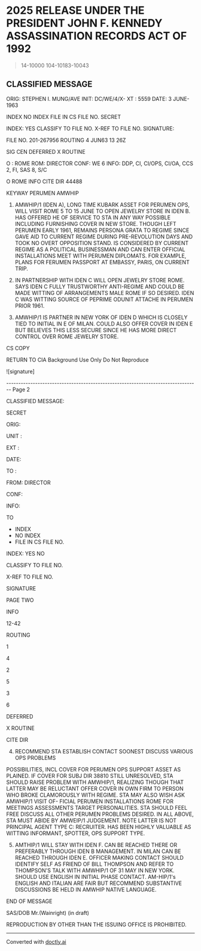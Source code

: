 # 2025 RELEASE UNDER THE PRESIDENT JOHN F. KENNEDY ASSASSINATION RECORDS ACT OF 1992

> 14-10000
> 104-10183-10043

## CLASSIFIED MESSAGE

ORIG: STEPHEN I. MUNG/AVE
INIT: DC/WE/4/X-
XT : 5559
DATE: 3 JUNE-1963

INDEX
NO INDEX
FILE IN CS FILE NO.
SECRET

INDEX: YES
CLASSIFY TO FILE NO.
X-REF TO FILE NO.
SIGNATURE:

FILE NO. 201-267956
ROUTING
4 JUN63 13 26Z

SIG CEN
DEFERRED
X ROUTINE

O : ROME
ROM: DIRECTOR
CONF: WE 6
INFO: DDP, CI, CI/OPS, CI/OA, CCS 2, FI, SAS 8, S/C

O ROME INFO CITE DIR 44488

KEYWAY PERUMEN AMWHIP

1. AMWHIP/1 (IDEN A), LONG TIME KUBARK ASSET FOR PERUMEN OPS, WILL
   VISIT ROME 5 TO 15 JUNE TO OPEN JEWELRY STORE IN IDEN B. HAS OFFERED HE OF
   SERVICE TO STA IN ANY WAY POSSIBLE INCLUDING FURNISHING COVER IN NEW STORE.
   THOUGH LEFT PERUMEN EARLY 1961, REMAINS PERSONA GRATA TO REGIME SINCE GAVE
   AID TO CURRENT REGIME DURING PRE-REVOLUTION DAYS AND TOOK NO OVERT OPPOSITION
   STAND. IS CONSIDERED BY CURRENT REGIME AS A POLITICAL BUSINESSMAN AND CAN
   ENTER OFFICIAL INSTALLATIONS MEET WITH PERUMEN DIPLOMATS. FOR EXAMPLE, PLANS
   FOR FERUMEN PASSPORT AT EMBASSY, PARIS, ON CURRENT TRIP.

2. IN PARTNERSHIP WITH IDEN C WILL OPEN JEWELRY STORE ROME. SAYS IDEN
   C FULLY TRUSTWORTHY ANTI-REGIME AND COULD BE MADE WITTING OF ARRANGEMENTS
   MALE ROME IF SO DESIRED. IDEN C WAS WITTING SOURCE OF PEPRIME ODUNIT ATTACHE
   IN PERUMEN PRIOR 1961.

3. AMWHIP/1 IS PARTNER IN NEW YORK OF IDEN D WHICH IS CLOSELY TIED TO INITIAL
   IN E OF MILAN. COULD ALSO OFFER COVER IN IDEN E BUT BELIEVES THIS LESS
   SECURE SINCE HE HAS MORE DIRECT CONTROL OVER ROME JEWELRY STORE.

CS COPY

RETURN TO CIA
Background Use Only
Do Not Reproduce

![signature]


-------------------------------------------------------------------------------- Page 2

CLASSIFIED MESSAGE:

SECRET

ORIG:

UNIT :

EXT :

DATE:

TO :

FROM: DIRECTOR

CONF:

INFO:

TO

*   INDEX
*   NO INDEX
*   FILE IN CS FILE NO.

INDEX: YES NO

CLASSIFY TO FILE NO.

X-REF TO FILE NO.

SIGNATURE

PAGE TWO

INFO

12-42

ROUTING

1

4

2

5

3

6

DEFERRED

X ROUTINE

CITE DIR

4.  RECOMMEND STA ESTABLISH CONTACT SOONEST DISCUSS VARIOUS OPS PROBLEMS

POSSIBILITIES, INCL COVER FOR PERUMEN OPS SUPPORT ASSET AS PLAINED. IF COVER
FOR SUBJ DIR 38810 STILL UNRESOLVED, STA SHOULD RAISE PROBLEM WITH AMWHIP/1,
REALIZING THOUGH THAT LATTER MAY BE RELUCTANT OFFER COVER IN OWN FIRM TO PERSON
WHO BROKE CLAMOROUSLY WITH REGIME. STA MAY ALSO WISH ASK AMWHIP/1 VISIT OF-
FICIAL PERUMEN INSTALLATIONS ROME FOR MEETINGS ASSESSMENTS TARGET PERSONALITIES.
STA SHOULD FEEL FREE DISCUSS ALL OTHER PERUMEN PROBLEMS DESIRED. IN ALL ABOVE,
STA MUST ABIDE BY AMWEIP/1 JUDGEMENT. NOTE LATTER IS NOT PRINCIPAL AGENT TYPE
C: RECRUITER. HAS BEEN HIGHLY VALUABLE AS WITTING INFORMANT, SPOTTER, OPS
SUPPORT TYPE.

5.  AMTHIP/1 WILL STAY WITH IDEN F. CAN BE REACHED THERE OR PREFERABLY
    THROUGH IDEN B MANAGEMENT. IN MILAN CAN BE REACHED THROUGH IDEN E. OFFICER
    MAKING CONTACT SHOULD IDENTIFY SELF AS FRIEND OF BILL THOMPSON AND REFER TO
    THOMPSON'S TALK WITH AMWHIP/1 OF 31 MAY IN NEW YORK. SHOULD USE ENGLISH IN
    INITIAL PHASE CONTACT. AM-HIP/1's ENGLISH AND ITALIAN ARE FAIR BUT RECOMMEND
    SUBSTANTIVE DISCUSSIONS BE HELD IN AMWHIP NATIVE LANGUAGE.

END OF MESSAGE

SAS/DOB Mr.(Wainright) (in draft)

REPRODUCTION BY OTHER THAN THE ISSUING OFFICE IS PROHIBITED.


---
Converted with [doctly.ai](https://doctly.ai)